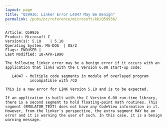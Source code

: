 ```yaml
---
layout: page
title: "Q59936: Linker Error L4047 May Be Benign"
permalink: /pubs/pc/reference/microsoft/kb/Q59936/
---
```


	Article: Q59936
	Product: Microsoft C
	Version(s): 5.10    | 5.10
	Operating System: MS-DOS  | OS/2
	Flags: ENDUSER |
	Last Modified: 18-APR-1990
	
	The following linker error may be a benign error if it occurs with an
	application that links with the C Version 6.00 start-up code:
	
	   L4047 - Multiple code segments in module of overlayed program
	           incompatible with /CO
	
	This is a new error for LINK Version 5.10 and is to be expected.
	
	If an application is built with the C Version 6.00 run-time library,
	there is a second segment to hold floating-point math routines. This
	segment (EMULATOR_TEXT) does not have any CodeView information in it.
	However, from the linker's perspective, the extra segment MAY be an
	error and it is warning the user of such. In this case, it is a benign
	warning message.
